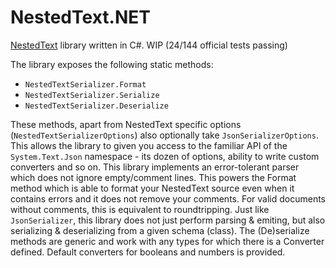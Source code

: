 # NestedText.NET
[NestedText](https://nestedtext.org/) library written in C#. WIP (24/144 official tests passing)

The library exposes the following static methods:
- `NestedTextSerializer.Format` 
- `NestedTextSerializer.Serialize` 
- `NestedTextSerializer.Deserialize`

These methods, apart from NestedText specific options (`NestedTextSerializerOptions`) also optionally take `JsonSerializerOptions`. This allows the library to given you access to the familiar API of the `System.Text.Json` namespace - its dozen of options, ability to write custom converters and so on.
This library implements an error-tolerant parser which does not ignore empty/comment lines. This powers the Format method which is able to format your NestedText source even when it contains errors and it does not remove your comments. For valid documents without comments, this is equivalent to roundtripping.
Just like `JsonSerializer`, this library does not just perform parsing & emiting, but also serializing & deserializing from a given schema (class). The (De)serialize methods are generic and work with any types for which there is a Converter defined. Default converters for booleans and numbers is provided.
